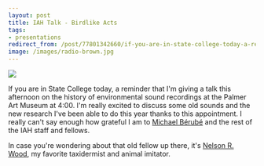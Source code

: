 ```yaml
---
layout: post 
title: IAH Talk - Birdlike Acts
tags: 
- presentations 
redirect_from: /post/77801342660/if-you-are-in-state-college-today-a-reminder-that/
image: /images/radio-brown.jpg
--- 
```


![](http://d.pr/HV7C+)

If you are in State College today, a reminder that I'm giving a talk this afternoon on the history of environmental sound recordings at the Palmer Art Museum at 4:00. I'm really excited to discuss some old sounds and the new research I've been able to do this year thanks to this appointment. I really can't say enough how grateful I am to [Michael Bérubé][1] and the rest of the IAH staff and fellows.

In case you're wondering about that old fellow up there, it's [Nelson R. Wood][2], my favorite taxidermist and animal imitator.

[1]: https://twitter.com/MichaelBerube1
[2]: http://craigeley.com/post/64324848348/this-is-a-photo-of-nelson-r-wood-a-taxidermist
  